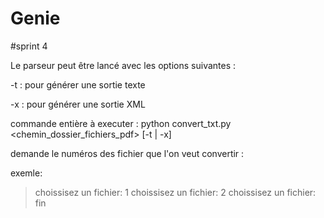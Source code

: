 # Genie

#sprint 4

Le parseur peut être lancé avec les options suivantes :

-t : pour générer une sortie texte

-x : pour générer une sortie XML

commande entière à executer : python convert_txt.py <chemin_dossier_fichiers_pdf> [-t | -x]

demande le numéros des fichier que l'on veut convertir : 

exemle: 
> choissisez un fichier:
> 1
> choissisez un fichier:
> 2
> choissisez un fichier:
> fin
